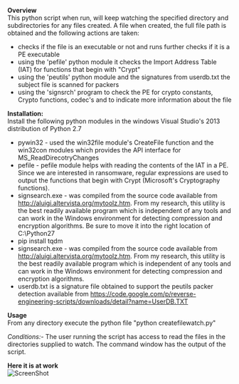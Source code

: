 <b>Overview </b> <br>
This python script when run, will keep watching the specified directory and subdirectories for any files created. A file when created, the full file path is obtained and the following actions are taken:
- checks if the file is an executable or not and runs further checks if it is a PE executable
- using the 'pefile' python module it checks the Import Address Table (IAT) for functions that begin with "Crypt"
- using the 'peutils' python module and the signatures from userdb.txt the subject file is scanned for packers
- using the 'signsrch' program to check the PE for crypto constants, Crypto functions, codec's and to indicate more information about the file

<b>Installation:</b> <br>
Install the following python modules in the windows Visual Studio's 2013 distribution of Python 2.7
- pywin32 - used the win32file module's CreateFile function and the win32con modules which provides the API interface for MS_ReadDirecotryChanges
- pefile - pefile module helps with reading the contents of the IAT in a PE. Since we are interested in ransomware, regular expressions are used to output the functions that begin with Crypt (Microsoft's Cryptography functions).
- signsearch.exe - was compiled from the source code available from http://aluigi.altervista.org/mytoolz.htm. From my research, this utility is the best readily available program which is independent of any tools and can work in the Windows environment for detecting compression and encryption algorithms. Be sure to move it into the right location of C:\Python27
- pip install tqdm
- signsearch.exe - was compiled from the source code available from http://aluigi.altervista.org/mytoolz.htm. From my research, this utility is the best readily available program which is independent of any tools and can work in the Windows environment for detecting compression and encryption algorithms.
- userdb.txt is a signature file obtained to support the peutils packer detection available from https://code.google.com/p/reverse-engineering-scripts/downloads/detail?name=UserDB.TXT

<b>Usage </b> <br>
From any directory execute the python file "python createfilewatch.py"

<i>Conditions:-</i>
The user running the script has access to read the files in the directories supplied to watch.
The command window has the output of the script.

<b> Here it is at work </b> <br>
![ScreenShot](http://i.imgur.com/9eW8oGF.png)
